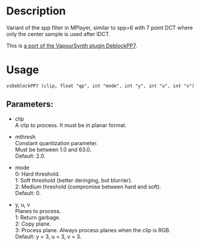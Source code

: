 # Description

Variant of the spp filter in MPlayer, similar to spp=6 with 7 point DCT where only the center sample is used after IDCT.

This is [a port of the VapourSynth plugin DeblockPP7](https://github.com/HomeOfVapourSynthEvolution/VapourSynth-DeblockPP7).

# Usage

```
vsDeblockPP7 (clip, float "qp", int "mode", int "y", int "u", int "v")
```

## Parameters:

- clip\
    A clip to process. It must be in planar format.
    
- mthresh\
    Constant quantization parameter.\
    Must be between 1.0 and 63.0.\
    Default: 2.0.
    
- mode\
    0: Hard threshold.\
    1: Soft threshold (better deringing, but blurrier).\
    2: Medium threshold (compromise between hard and soft).\
    Default: 0.
    
- y, u, v\
    Planes to process.\
    1: Return garbage.\
    2: Copy plane.\
    3: Process plane. Always process planes when the clip is RGB.\
    Default: y = 3, u = 3, v = 3.
    